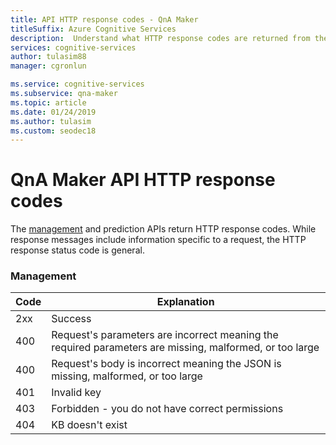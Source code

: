 ```yaml
---
title: API HTTP response codes - QnA Maker
titleSuffix: Azure Cognitive Services
description:  Understand what HTTP response codes are returned from the QnA Maker APIs. This will help you resolve any errors.  
services: cognitive-services
author: tulasim88
manager: cgronlun

ms.service: cognitive-services
ms.subservice: qna-maker
ms.topic: article
ms.date: 01/24/2019
ms.author: tulasim
ms.custom: seodec18
---
```


# QnA Maker API HTTP response codes
The [management](https://westus.dev.cognitive.microsoft.com/docs/services/5a93fcf85b4ccd136866eb37/operations/5ac266295b4ccd1554da75ff) and prediction APIs return HTTP response codes. While response messages include information specific to a request, the HTTP response status code is general. 

### Management

|Code|Explanation|
|:--|--|
|2xx|Success|
|400|Request's parameters are incorrect meaning the required parameters are missing, malformed, or too large|
|400|Request's body is incorrect meaning the JSON is missing, malformed, or too large|
|401|Invalid key|
|403|Forbidden - you do not have correct permissions|
|404|KB doesn't exist|
